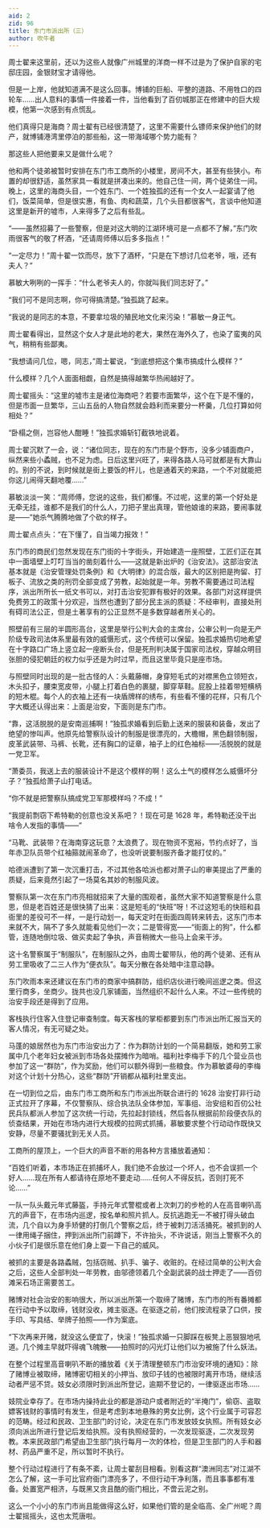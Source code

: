 ```yaml
---
aid: 2
zid: 96
title: 东门市派出所（三）
author: 吹牛者
---
```


周士翟来这里前，还以为这些人就像广州城里的洋商一样不过是为了保护自家的宅邸庄园，金银财宝才请得他。

但是一上岸，他就知道满不是这么回事。博铺的巨船、平整的道路、不用牲口的四轮车……出人意料的事情一件接着一件，当他看到了百仞城那正在修建中的巨大规模，他第一次感到有点慌乱。

他们真得只是海商？周士翟有已经很清楚了，这里不需要什么镖师来保护他们的财产，就博铺港湾里停泊的那些船，这一带海域哪个势力能有？

那这些人把他要来又是做什么呢？

他和两个徒弟被暂时安排在东门市工商所的小楼里，房间不大，甚至有些狭小。布置的却很舒适，虽然家具一看就是拼凑出来的。他自己住一间，两个徒弟住一间。晚上，这里的海商头目，一个姓东门、一个姓独孤的还有一个女人一起宴请了他们，饭菜简单，但是很实惠，有鱼、肉和蔬菜，几个头目都很客气，言谈中他知道这里是新开的墟市，人来得多了之后有些乱。

“——虽然招募了一些警察，但是对这大明的江湖环境可是一点都不了解，”东门吹雨很客气的敬了杯酒，“还请周师傅以后多多指点！”

“一定尽力！”周十翟一饮而尽，放下了酒杯，“只是在下想讨几位老爷，哦，还有夫人？”

慕敏大咧咧的一挥手：“什么老爷夫人的，你就叫我们同志好了。”

“我们可不是同志啊，你可得搞清楚。”独孤跳了起来。

“我说的是同志的本意，不要拿垃圾的殖民地文化来污染！”慕敏一身正气。

周士翟看得出，显然这个女人才是此地的老大，果然在海外久了，也染了蛮夷的风气，稍稍有些鄙夷。

“我想请问几位，嗯，同志，”周士翟说，“到底想把这个集市搞成什么模样？”

什么模样？几个人面面相觑，自然是搞得越繁华热闹越好了。

周士翟摇头：“这里的墟市主是诸位海商吧？若要市面繁华，这个在下是不懂的，但是市面一旦繁华，三山五岳的人物自然就会趋利而来要分一杯羹，几位打算如何相处？”

“卧榻之侧，岂容他人酣睡！”独孤求婚斩钉截铁地说着。

周士翟沉默了一会，说：“诸位同志，现在的东门市是个野市，没多少铺面商户，纵然来些小蟊贼，也不足为虑。日后这里兴旺了，来得各路人马可就都是有大靠山的。别的不说，到时候就是街上要饭的杆儿，也是通着天的来路，一个不对就能把你这儿闹得天翻地覆……”

慕敏淡淡一笑：“周师傅，您说的这些，我们都懂。不过呢，这里的第一个好处是无牵无挂，谁都不是我们的什么人，刀把子里出真理，管他娘谁的来路，要闹事就是——”她杀气腾腾地做了个砍的样子。

周士翟点点头：“在下懂了，自当竭力报效！”

东门市的商民们忽然发现在东门街的十字街头，开始建造一座照壁，工匠们正在其中一面墙壁上叮叮当当的凿刻着什么——这就是新出炉的《治安法》。这部治安法基本就是《治安管理处罚条例》和《大明律》的混合版，最大的区别把是拘留、打板子、流放之类的刑罚全部变成了劳教，起始就是一年。劳教不需要通过司法程序，派出所所长一纸文书可以，对打击治安犯罪有极好的效果。各部门对这样提供免费劳工的政策十分欢迎，当然也遭到了部分民主派的质疑：不经审判，直接处刑有碍司法公正，但是土著享有的公正显然不是多数穿越者所关心的。

照壁前有三层的半圆形高台，这里是举行公判大会的主席台，公审公判一向是无产阶级专政司法体系里最有效的威慑形式，这个传统可以保留。独孤求婚热切地希望在十字路口广场上竖立起一座断头台，但是死刑判决属于国家司法权，穿越众明目张胆的侵犯朝廷的权力似乎还是为时过早，而且这里毕竟只是座市场。

与照壁同时出现的是一批古怪的人：头戴藤帽，身穿短毛式的对襟黑色立领短衣，木头扣子，腰束宽皮带，小腿上打着白色的裹腿，脚穿草鞋。屁股上挂着带短横柄的短木棍。每个人的衣袖上还有一块盾牌样的绣布，有些看不懂的花样，只有几个字大概还认得出来：上面是治安，下面则是东门市。

“靠，这活脱脱的是安南巡捕啊！”独孤求婚看到后勤上送来的服装和装备，发出了绝望的惨叫声。他原先给警察队设计的制服是很漂亮的，大檐帽，黑色翻领制服，皮革武装带、马裤、长靴，还有胸口的证章，袖子上的红色袖标——活脱脱的就是一党卫军。

“萧委员，我送上去的服装设计不是这个模样的啊！这么土气的模样怎么威慑坏分子？”独孤给萧子山打电话。

“你不就是把警察队搞成党卫军那模样吗？不成！”

“我提前剽窃下希特勒的创意也没关系吧？！现在可是 1628 年，希特勒还没干出啥令人发指的事情——”

“马靴、武装带？在海南穿这玩意？太浪费了。现在物资不宽裕，节约点好了，当年赤卫队员带个红袖箍就闹革命了，也没听说要制服齐备才能打仗的。”

哈德派遭到了第一次沉重打击，不过其他各哈派也都对萧子山的审美提出了严重的质疑，后来竟然引起了一场莫名其妙的制服风波。

警察队第一次在东门市亮相就招来了大量的围观者，虽然大家不知道警察是什么意思，但是老百姓还是很快猜了出来：这是短毛的“快班”呀！不过这短毛的快班和县衙里的差役可不一样，一是行动划一，每天定时在街面四周转来转去，这东门市本来就不大，隔不了多久就能看见他们一次；二是管得宽——“街面上的狗”，什么都管，连随地倒垃圾、做买卖起了争执，声音稍微大一些马上会来干涉。

这十名警察属于“制服队”，在制服队之外，由周士翟带队，他的两个徒弟、还有从劳工里吸收了二三人作为“便衣队”。每天分散在各处暗中注意动静。

东门吹雨本来还建议在东门市的商家中搞群防，组织店伙进行晚间巡逻之类。但这里行商多，坐商少。拢共也没几家铺面，当然组织不起什么人来。不过一些传统的治安手段还是得到了应用。

客栈执行住客入住登记审查制度。每天客栈的掌柜都要到东门市派出所汇报当天的客人情况，有无可疑之处。

马蓬的娘居然也为东门市治安出力了：作为群防计划的一个简易翻版，她和劳工家属中几个老年妇女被派到市场各处摆摊作为暗哨。福利社李梅手下的几个营业员也参加了这一“群防”，作为奖励，他们可以额外得到一些粮食。作为慕敏婆母的李梅对这个计划十分热心，这些“群防”开销都从福利社里支出。

在一切到位之后，由东门市工商所和东门市派出所联合进行的 1628 治安打非行动正式拉开了序幕，不仅警察队、综合执法队全体参加，军事组、治安组和百仞公社民兵队都派人参加了这次统一行动，先拉起封锁线，然后各队根据前阶段便衣队的侦查结果，开始在市场内进行大规模的拉网式抓捕，慕敏要求整个行动动作既快又安静，尽量不要骚扰到无关人员。

工商所的屋顶上，一个巨大的声音不断的用各种方言播放着通知：

“百姓们听着，本市场正在抓捕坏人，我们绝不会放过一个坏人，也不会误抓一个好人……现在所有人都请待在原地不要走动……任何人不得反抗，否则打死不论……”

一队一队头戴元年式藤盔，手持元年式警棍或者上次刺刀的步枪的人在高音喇叭高亢的声音下，在市场内巡逻，按名单和照片抓人。反抗逃跑无一不被打得头破血流，几个自以为身手矫健的打倒几个警察之后，终于被刺刀活活捅死。被抓到的人一律用绳子捆住，押到派出所门前蹲下，不许抬头，不许说话，刚当上警察不久的小伙子们是很乐意在他们身上耍一下自己的威风。

被抓的主要是各路蟊贼，包括窃贼、扒手、骗子、收赃的。在经过简单的公判大会之后，这些人全部判处一年劳教，由邬德领着几个全副武装的战士押走了——百仞滩采石场正需要苦工。

赌博对社会治安的影响很大，所以派出所第一个取缔了赌博，东门市的所有番摊都在行动中予以取缔，钱财没收，摊主驱逐。在驱逐之前，他们按流程录了口供，按手印、写具结、举牌子拍照——作为案底。

“下次再来开赌，就没这么便宜了，快滚！”独孤求婚一只脚踩在板凳上恶狠狠地吼道。几个摊主早就吓得魂飞魄散——拍照时的闪光灯让他们以为被施了什么妖法。

在整个过程里高音喇叭不断的播放着《关于清理整顿东门市治安环境的通知》：除了赌博业被取缔，赌博密切相关的小押当、放印子钱的也被限时离开市场，继续活动者严惩不贷。妓女必须限时到派出所登记，逾期不登记的，一律驱逐出市场……

妓院业幸存了。在市场内操持此业的都是游动户或者附近的“半掩门”，偷窃、盗取嫖客钱财的事情时有发生，但是考虑到本地悬殊的男女比例，这个行业属于可容忍的范畴。经过和民政、卫生部门的讨论，决定在东门市发放妓女执照。所有妓女必须向派出所进行登记后发给执照。没有执照经营的，一次发现驱逐，二次发现劳教。本来民政部门希望由卫生部门执行每月一次的体检，但是卫生部门的人手和器材、药品严重不足，所以暂时不执行。

整个行动过程进行了有条不紊，让周士翟刮目相看。别看这群“澳洲同志”对江湖不怎么了解，这一手可比官府衙门漂亮多了，不但行动干净利落，而且事事都有准备。处置宽严相济，与既黑又贪且酷的衙门相比，不啻云泥之别。

这么一个小小的东门市尚且能做得这么好，如果他们管的是全临高、全广州呢？周士翟摇摇头，这也太荒唐啦。
